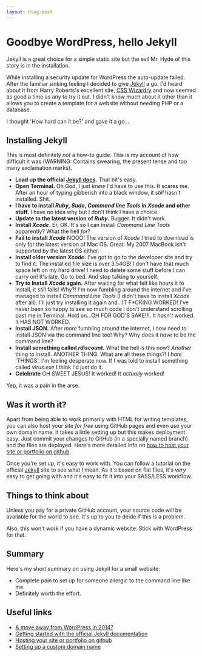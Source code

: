 ```yaml
---
layout: blog-post
---
```


# Goodbye WordPress, hello Jekyll

<p class="intro">Jekyll is a great choice for a simple static site but the evil Mr. Hyde of this story is in the installation.</p>

While installing a security update for WordPress the auto-update failed. After the familiar sinking feeling I decided to give [Jekyll](http://jekyllrb.com/ "Jekyll") a go. I'd heard about it from Harry Roberts's excellent site, [CSS Wizardry](http://csswizardry.com/ "CSS Wizardry") and now seemed as good a time as any to try it out. I didn't know much about it other than it allows you to create a template for a website without needing PHP or a database.

I thought 'How hard can it be?' and gave it a go...  

## Installing Jekyll

This is most definitely _not_ a how-to guide. This is my account of how difficult it was (WARNING: Contains swearing, the present tense and too many exclamation marks).

- **Load up the official [Jekyll docs](http://jekyllrb.com/docs/home/).** That bit's easy.
- **Open Terminal.** Oh God, I just _knew_ I'd have to use this. It scares me. After an hour of typing gibberish into a black window, it _still_ hasn't installed. Shit.
- **I have to install _Ruby_, _Sudo_, _Command line Tools_ in _Xcode_ and other stuff.** I have no idea why but I don't think I have a choice.
- **Update to the latest version of _Ruby_.** Bugger. It didn't work. 
- **Install _Xcode_.** Er, OK. It's so I can install _Command Line Tools_ apparently? What the hell _for_?
- **Fail to install _Xcode_** NOOO! The version of _Xcode_ I tried to download is only for the latest version of Mac OS. Great. My 2007 MacBook isn't supported by the latest OS either.
- **Install older version _Xcode_.** I've got to go to the developer site and try to find it. The installed file size is over 3.54GB! I don't have that much space left on my hard drive! I need to delete some stuff before I can carry on! It's late. Go to bed. And stop talking to yourself.
- **Try to Install _Xcode_ again.** After waiting for what felt like _hours_ it to install, it _still_ fails! Why?! I'm now fumbling around the internet and I've managed to install _Command Line Tools_ (I didn't have to install _Xcode_ after all). I'll just try installing it again and...IT F*CKING WORKED! I've never been so happy to see so much code I don't understand scrolling past me in Terminal. Hold on...OH FOR GOD'S SAKE!!!. It _hasn't_ worked. It HAS NOT WORKED.
- **Install JSON.** After _more_ fumbling around the internet, I now need to install JSON via the command line too! Why? Why does it _have_ to be the command line?
- **Install something called _rdiscount_.** What the hell is this now? _Another_ thing to install. ANOTHER THING. What are all these things?! I _hate_ 'THINGS'. I'm feeling desperate now. If I was told to install something called _virus.exe_ I think I'd just do it. 
- **Celebrate** OH SWEET JESUS! It worked! It _actually_ worked!

Yep, it was a pain in the arse.


## Was it worth it?

Apart from being able to work primarily with HTML for writing templates, you can also host your site _for free_ using GitHub pages and even use your own domain name. It takes a little setting up but this makes deployment easy. Just commit your changes to GitHub (in a specially named branch) and the files are deployed. Here's more detailed info on [how to host your site or portfolio on github](http://benhowdle.im/2013/11/21/hosting-your-site-or-portfolio-on-github/).

Once you're set up, it's easy to work with. You can follow a tutorial on the official [Jekyll](http://jekyllrb.com/docs/home/) site to see what I mean. As it's based on flat files, it's _very_ easy to get going with and it's easy to fit it into your SASS/LESS workflow.

## Things to think about 

Unless you pay for a private GitHub account, your source code will be available for the world to see. It's up to you to deide if this is a problem.

Also, this won't work if you have a dynamic website. Stick with WordPress for that.

## Summary

Here's my short summary on using Jekyll for a small website:

- Complete pain to set up for someone allergic to the command line like me.
- Definitely worth the effort.

## Useful links

- [A move away from WordPress in 2014?](http://www.typeandgrids.com/blog/goodbye-wordpress-2014-will-be-the-year-of-flat-file-cmses)
- [Getting started with the official Jekyll documentation](http://jekyllrb.com/docs/home/)
- [Hosting your site or portfolio on github](http://benhowdle.im/2013/11/21/hosting-your-site-or-portfolio-on-github/)
- [Setting up a custom domain name](https://help.github.com/articles/setting-up-a-custom-domain-with-pages)
